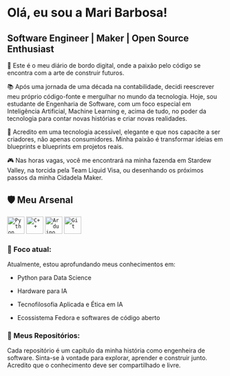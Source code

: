 # Olá, eu sou a Mari Barbosa!

## Software Engineer | Maker | Open Source Enthusiast

🍵 Este é o meu diário de bordo digital, onde a paixão pelo código se encontra com a arte de construir futuros.

📚 Após uma jornada de uma década na contabilidade, decidi reescrever meu próprio código-fonte e mergulhar no mundo da tecnologia. Hoje, sou estudante de Engenharia de Software, com um foco especial em Inteligência Artificial, Machine Learning e, acima de tudo, no poder da tecnologia para contar novas histórias e criar novas realidades.

🌟 Acredito em uma tecnologia acessível, elegante e que nos capacite a ser criadores, não apenas consumidores. Minha paixão é transformar ideias em blueprints e blueprints em projetos reais.

🎮 Nas horas vagas, você me encontrará na minha fazenda em Stardew Valley, na torcida pela Team Liquid Visa, ou desenhando os próximos passos da minha Cidadela Maker.

## 🛡️  Meu Arsenal
<code><img width="40px" src="https://cdn.jsdelivr.net/gh/devicons/devicon@latest/icons/python/python-original.svg" title = "Python"/></code>
<code><img width="40px" src="https://cdn.jsdelivr.net/gh/devicons/devicon@latest/icons/cplusplus/cplusplus-original.svg" title = "C++"/></code>
<code><img width="40px" src="https://cdn.jsdelivr.net/gh/devicons/devicon@latest/icons/arduino/arduino-original.svg" title = "Arduino"/></code>
<code><img width="40px" src="https://cdn.jsdelivr.net/gh/devicons/devicon@latest/icons/git/git-original.svg" title = "Git"/></code>

          
### 🎯 Foco atual:

Atualmente, estou aprofundando meus conhecimentos em:

- Python para Data Science

- Hardware para IA

- Tecnofilosofia Aplicada e Ética em IA

- Ecossistema Fedora e softwares de código aberto

### 📜 Meus Repositórios:
Cada repositório é um capítulo da minha história como engenheira de software. Sinta-se à vontade para explorar, aprender e construir junto. Acredito que o conhecimento deve ser compartilhado e livre.
